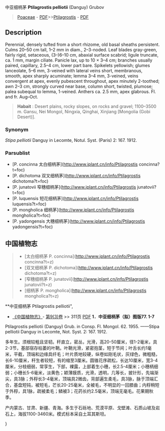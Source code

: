 中亚细柄茅 **Ptilagrostis pelliotii** (Danguy) Grubov

> [Poaceae](http://www.iplant.cn/info/Poaceae?t=foc) - [PDF](http://www.iplant.cn/foc/pdf/Poaceae.pdf)>>[Ptilagrostis](http://www.iplant.cn/info/Ptilagrostis?t=foc) - [PDF](http://www.iplant.cn/foc/pdf/Ptilagrostis.pdf)

## Description

Perennial, densely tufted from a short rhizome, old basal sheaths persistent. Culms 20–50 cm tall, 1–2 mm in diam., 2–3-noded. Leaf blades gray-green, fairly rigid, setaceous, (3–)6–10 cm, abaxial surface scabrid; ligule truncate, ca. 1 mm, margin ciliate. Panicle lax, up to 10 × 3–4 cm; branches usually paired, capillary, 2.5–4 cm, lower part bare. Spikelets yellowish; glumes lanceolate, 5–6 mm, 3-veined with lateral veins short, membranous, smooth, apex sharply acuminate; lemma 3–4 mm, 3-veined, veins convergent at apex, evenly pubescent throughout, apex minutely 2-toothed; awn 2–3 cm, strongly curved near base, column short, twisted, plumose; palea subequal to lemma, 1-veined. Anthers ca. 2.5 mm, apex glabrous. Fl. and fr. Aug–Oct.

> **Habait** : 
> Desert plains, rocky slopes, on rocks and gravel; 1100–3500 m. Gansu, Nei Mongol, Ningxia, Qinghai, Xinjiang [Mongolia (Gobi Desert)].

### Synonym
*Stipa pelliotii* Danguy in Lecomte, Notul. Syst. (Paris) 2: 167. 1912.

### Parsublist

* [P.  concinna  太白细柄茅](http://www.iplant.cn/info/Ptilagrostis concinna?t=foc)
* [P.  dichotoma  双叉细柄茅](http://www.iplant.cn/info/Ptilagrostis dichotoma?t=foc)
* [P.  junatovii  窄穗细柄茅](http://www.iplant.cn/info/Ptilagrostis junatovii?t=foc)
* [P.  luquensis  短花细柄茅](http://www.iplant.cn/info/Ptilagrostis luquensis?t=foc)
* [P.  mongholica  细柄茅](http://www.iplant.cn/info/Ptilagrostis mongholica?t=foc)
* [P.  yadongensis  大穗细柄茅](http://www.iplant.cn/info/Ptilagrostis yadongensis?t=foc)

## 中国植物志

> * [太白细柄茅  P.  concinna](http://www.iplant.cn/info/Ptilagrostis concinna?t=z)
> * [双叉细柄茅  P.  dichotoma](http://www.iplant.cn/info/Ptilagrostis dichotoma?t=z)
> * [窄穗细柄茅  P.  junatovii](http://www.iplant.cn/info/Ptilagrostis junatovii?t=z)
> * [细柄茅  P.  mongholica](http://www.iplant.cn/info/Ptilagrostis mongholica?t=z)

**中亚细柄茅 Ptilagrostis pelliotii",

* [《中国植物志》](http://www.iplant.cn/frps)- [第9(3)卷](http://www.iplant.cn/frps/vol/9(3)) >> 311页 [PDF](http://www.iplant.cn/frps/pdf/9(3)/311.pdf)
**1．中亚细柄茅（拟）图版77. 1-7**

Ptilagrostis pelliotii (Danguy) Grub. in Consp. Fl. Mongol. 62. 1955. ——Stipa pelliotii Danguy in Lecomte, Not. Syst. 2: 167. 1912.

多年生。须根较粗且坚韧。秆直立，密丛，光滑，高20-50厘米，径1-2毫米，具2-3节，基部宿存枯萎的叶鞘。叶鞘光滑，紧密抱茎，短于节间；叶舌长约1毫米，平截，顶端和边缘具纤毛；叶片质地较硬，纵卷如刚毛状，灰绿色，微粗糙，长6-10厘米，秆生者较短，有的缩至3厘米。圆锥花序疏松，长达10厘米，宽3-4厘米，分枝细弱，常孪生，下部，裸露，上部着生小穗，长2.5-4厘米；小穗柄细弱；小穗长5-6毫米，淡黄色；颖薄膜质，光滑，透明，几等长，披针形，先端渐尖，具3脉；外稃长3-4毫米，顶端具2微齿，背部遍生柔毛，具3脉，脉于顶端汇合，基盘短钝，被短毛，芒长20-25毫米，全被毛，不明显的一回膝曲；内稃稍短于外稃，具1脉，疏被柔毛；鳞被3；花药长约2.5毫米，顶端无毫毛。花果期秋季。

产内蒙古、甘肃、新疆、青海。多生于石砾地、荒漠平原、戈壁滩、石质山坡及岩石上，海拔1100-3460米。模式标本采自土耳其斯坦。

}
